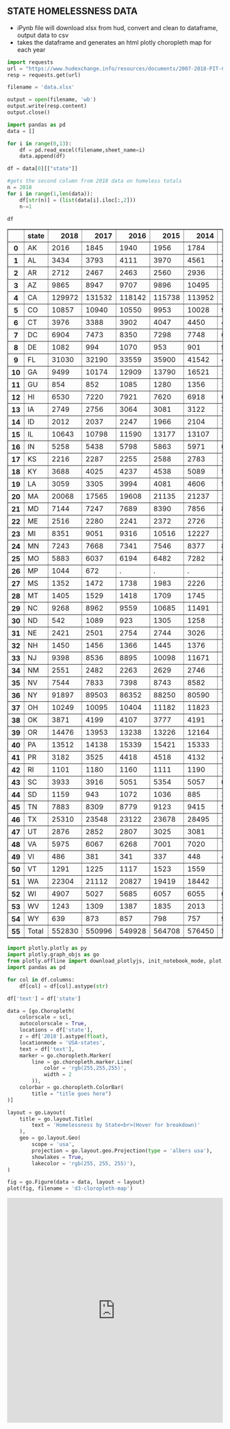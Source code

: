 ## STATE HOMELESSNESS DATA
* iPynb file will download xlsx from hud, convert and clean to dataframe, output data to csv
* takes the dataframe and generates an html plotly choropleth map for each year

```python
import requests
url = "https://www.hudexchange.info/resources/documents/2007-2018-PIT-Counts-by-State.xlsx"
resp = requests.get(url)

filename = 'data.xlsx'

output = open(filename, 'wb')
output.write(resp.content)
output.close()
```


```python
import pandas as pd
data = []

for i in range(0,13):
    df = pd.read_excel(filename,sheet_name=i)
    data.append(df)
```


```python
df = data[0][["state"]]
```


```python
#gets the second column from 2018 data on homeless totals
n = 2018
for i in range(1,len(data)):
    df[str(n)] = (list(data[i].iloc[:,2]))
    n-=1
```


```python
df
```




<div>
<style scoped>
    .dataframe tbody tr th:only-of-type {
        vertical-align: middle;
    }

    .dataframe tbody tr th {
        vertical-align: top;
    }

    .dataframe thead th {
        text-align: right;
    }
</style>
<table border="1" class="dataframe">
  <thead>
    <tr style="text-align: right;">
      <th></th>
      <th>state</th>
      <th>2018</th>
      <th>2017</th>
      <th>2016</th>
      <th>2015</th>
      <th>2014</th>
      <th>2013</th>
      <th>2012</th>
      <th>2011</th>
      <th>2010</th>
      <th>2009</th>
      <th>2008</th>
      <th>2007</th>
    </tr>
  </thead>
  <tbody>
    <tr>
      <th>0</th>
      <td>AK</td>
      <td>2016</td>
      <td>1845</td>
      <td>1940</td>
      <td>1956</td>
      <td>1784</td>
      <td>1946</td>
      <td>1913</td>
      <td>2128</td>
      <td>1863</td>
      <td>1992</td>
      <td>1646</td>
      <td>1642</td>
    </tr>
    <tr>
      <th>1</th>
      <td>AL</td>
      <td>3434</td>
      <td>3793</td>
      <td>4111</td>
      <td>3970</td>
      <td>4561</td>
      <td>4689</td>
      <td>5209</td>
      <td>5558</td>
      <td>6046</td>
      <td>6080</td>
      <td>5387</td>
      <td>5452</td>
    </tr>
    <tr>
      <th>2</th>
      <td>AR</td>
      <td>2712</td>
      <td>2467</td>
      <td>2463</td>
      <td>2560</td>
      <td>2936</td>
      <td>3812</td>
      <td>4214</td>
      <td>3424</td>
      <td>2762</td>
      <td>2852</td>
      <td>3255</td>
      <td>3836</td>
    </tr>
    <tr>
      <th>3</th>
      <td>AZ</td>
      <td>9865</td>
      <td>8947</td>
      <td>9707</td>
      <td>9896</td>
      <td>10495</td>
      <td>10562</td>
      <td>11302</td>
      <td>10504</td>
      <td>13711</td>
      <td>14721</td>
      <td>12488</td>
      <td>14646</td>
    </tr>
    <tr>
      <th>4</th>
      <td>CA</td>
      <td>129972</td>
      <td>131532</td>
      <td>118142</td>
      <td>115738</td>
      <td>113952</td>
      <td>118552</td>
      <td>120098</td>
      <td>125128</td>
      <td>123480</td>
      <td>123678</td>
      <td>136531</td>
      <td>138986</td>
    </tr>
    <tr>
      <th>5</th>
      <td>CO</td>
      <td>10857</td>
      <td>10940</td>
      <td>10550</td>
      <td>9953</td>
      <td>10028</td>
      <td>9754</td>
      <td>16768</td>
      <td>15116</td>
      <td>15482</td>
      <td>15268</td>
      <td>14747</td>
      <td>14225</td>
    </tr>
    <tr>
      <th>6</th>
      <td>CT</td>
      <td>3976</td>
      <td>3388</td>
      <td>3902</td>
      <td>4047</td>
      <td>4450</td>
      <td>4448</td>
      <td>4209</td>
      <td>4456</td>
      <td>4316</td>
      <td>4605</td>
      <td>4627</td>
      <td>4482</td>
    </tr>
    <tr>
      <th>7</th>
      <td>DC</td>
      <td>6904</td>
      <td>7473</td>
      <td>8350</td>
      <td>7298</td>
      <td>7748</td>
      <td>6865</td>
      <td>6954</td>
      <td>6546</td>
      <td>6539</td>
      <td>6228</td>
      <td>6044</td>
      <td>5320</td>
    </tr>
    <tr>
      <th>8</th>
      <td>DE</td>
      <td>1082</td>
      <td>994</td>
      <td>1070</td>
      <td>953</td>
      <td>901</td>
      <td>946</td>
      <td>1008</td>
      <td>1035</td>
      <td>982</td>
      <td>1130</td>
      <td>933</td>
      <td>1061</td>
    </tr>
    <tr>
      <th>9</th>
      <td>FL</td>
      <td>31030</td>
      <td>32190</td>
      <td>33559</td>
      <td>35900</td>
      <td>41542</td>
      <td>47862</td>
      <td>55170</td>
      <td>56687</td>
      <td>57551</td>
      <td>55599</td>
      <td>50158</td>
      <td>48069</td>
    </tr>
    <tr>
      <th>10</th>
      <td>GA</td>
      <td>9499</td>
      <td>10174</td>
      <td>12909</td>
      <td>13790</td>
      <td>16521</td>
      <td>16971</td>
      <td>20516</td>
      <td>20975</td>
      <td>19836</td>
      <td>20360</td>
      <td>19095</td>
      <td>19639</td>
    </tr>
    <tr>
      <th>11</th>
      <td>GU</td>
      <td>854</td>
      <td>852</td>
      <td>1085</td>
      <td>1280</td>
      <td>1356</td>
      <td>1271</td>
      <td>1301</td>
      <td>1745</td>
      <td>1635</td>
      <td>1088</td>
      <td>725</td>
      <td>725</td>
    </tr>
    <tr>
      <th>12</th>
      <td>HI</td>
      <td>6530</td>
      <td>7220</td>
      <td>7921</td>
      <td>7620</td>
      <td>6918</td>
      <td>6335</td>
      <td>6246</td>
      <td>6188</td>
      <td>5834</td>
      <td>5782</td>
      <td>6061</td>
      <td>6070</td>
    </tr>
    <tr>
      <th>13</th>
      <td>IA</td>
      <td>2749</td>
      <td>2756</td>
      <td>3064</td>
      <td>3081</td>
      <td>3122</td>
      <td>3084</td>
      <td>2928</td>
      <td>3134</td>
      <td>3014</td>
      <td>3380</td>
      <td>3346</td>
      <td>2734</td>
    </tr>
    <tr>
      <th>14</th>
      <td>ID</td>
      <td>2012</td>
      <td>2037</td>
      <td>2247</td>
      <td>1966</td>
      <td>2104</td>
      <td>1781</td>
      <td>1968</td>
      <td>2199</td>
      <td>2346</td>
      <td>1939</td>
      <td>1464</td>
      <td>1749</td>
    </tr>
    <tr>
      <th>15</th>
      <td>IL</td>
      <td>10643</td>
      <td>10798</td>
      <td>11590</td>
      <td>13177</td>
      <td>13107</td>
      <td>13425</td>
      <td>14144</td>
      <td>14009</td>
      <td>14395</td>
      <td>14055</td>
      <td>14724</td>
      <td>15487</td>
    </tr>
    <tr>
      <th>16</th>
      <td>IN</td>
      <td>5258</td>
      <td>5438</td>
      <td>5798</td>
      <td>5863</td>
      <td>5971</td>
      <td>6096</td>
      <td>6259</td>
      <td>6196</td>
      <td>6452</td>
      <td>6984</td>
      <td>7395</td>
      <td>7358</td>
    </tr>
    <tr>
      <th>17</th>
      <td>KS</td>
      <td>2216</td>
      <td>2287</td>
      <td>2255</td>
      <td>2588</td>
      <td>2783</td>
      <td>2693</td>
      <td>2684</td>
      <td>2511</td>
      <td>2024</td>
      <td>1892</td>
      <td>1738</td>
      <td>2111</td>
    </tr>
    <tr>
      <th>18</th>
      <td>KY</td>
      <td>3688</td>
      <td>4025</td>
      <td>4237</td>
      <td>4538</td>
      <td>5089</td>
      <td>5245</td>
      <td>5230</td>
      <td>6034</td>
      <td>6623</td>
      <td>5999</td>
      <td>8137</td>
      <td>8061</td>
    </tr>
    <tr>
      <th>19</th>
      <td>LA</td>
      <td>3059</td>
      <td>3305</td>
      <td>3994</td>
      <td>4081</td>
      <td>4606</td>
      <td>5226</td>
      <td>7772</td>
      <td>9291</td>
      <td>12482</td>
      <td>12504</td>
      <td>5481</td>
      <td>5494</td>
    </tr>
    <tr>
      <th>20</th>
      <td>MA</td>
      <td>20068</td>
      <td>17565</td>
      <td>19608</td>
      <td>21135</td>
      <td>21237</td>
      <td>19029</td>
      <td>17501</td>
      <td>16664</td>
      <td>16646</td>
      <td>15482</td>
      <td>14506</td>
      <td>15127</td>
    </tr>
    <tr>
      <th>21</th>
      <td>MD</td>
      <td>7144</td>
      <td>7247</td>
      <td>7689</td>
      <td>8390</td>
      <td>7856</td>
      <td>8205</td>
      <td>9454</td>
      <td>10208</td>
      <td>10845</td>
      <td>11698</td>
      <td>9219</td>
      <td>9628</td>
    </tr>
    <tr>
      <th>22</th>
      <td>ME</td>
      <td>2516</td>
      <td>2280</td>
      <td>2241</td>
      <td>2372</td>
      <td>2726</td>
      <td>3016</td>
      <td>2393</td>
      <td>2447</td>
      <td>2379</td>
      <td>2444</td>
      <td>2632</td>
      <td>2638</td>
    </tr>
    <tr>
      <th>23</th>
      <td>MI</td>
      <td>8351</td>
      <td>9051</td>
      <td>9316</td>
      <td>10516</td>
      <td>12227</td>
      <td>11527</td>
      <td>12592</td>
      <td>13185</td>
      <td>13058</td>
      <td>14005</td>
      <td>28248</td>
      <td>28295</td>
    </tr>
    <tr>
      <th>24</th>
      <td>MN</td>
      <td>7243</td>
      <td>7668</td>
      <td>7341</td>
      <td>7546</td>
      <td>8377</td>
      <td>8214</td>
      <td>7744</td>
      <td>7495</td>
      <td>7869</td>
      <td>7718</td>
      <td>7644</td>
      <td>7323</td>
    </tr>
    <tr>
      <th>25</th>
      <td>MO</td>
      <td>5883</td>
      <td>6037</td>
      <td>6194</td>
      <td>6482</td>
      <td>7282</td>
      <td>8581</td>
      <td>10237</td>
      <td>8989</td>
      <td>8122</td>
      <td>6959</td>
      <td>7687</td>
      <td>6247</td>
    </tr>
    <tr>
      <th>26</th>
      <td>MP</td>
      <td>1044</td>
      <td>672</td>
      <td>.</td>
      <td>.</td>
      <td>.</td>
      <td>.</td>
      <td>.</td>
      <td>.</td>
      <td>.</td>
      <td>.</td>
      <td>.</td>
      <td>.</td>
    </tr>
    <tr>
      <th>27</th>
      <td>MS</td>
      <td>1352</td>
      <td>1472</td>
      <td>1738</td>
      <td>1983</td>
      <td>2226</td>
      <td>2403</td>
      <td>2413</td>
      <td>2306</td>
      <td>2743</td>
      <td>2797</td>
      <td>1961</td>
      <td>1377</td>
    </tr>
    <tr>
      <th>28</th>
      <td>MT</td>
      <td>1405</td>
      <td>1529</td>
      <td>1418</td>
      <td>1709</td>
      <td>1745</td>
      <td>1878</td>
      <td>1833</td>
      <td>1768</td>
      <td>1615</td>
      <td>1196</td>
      <td>1417</td>
      <td>1150</td>
    </tr>
    <tr>
      <th>29</th>
      <td>NC</td>
      <td>9268</td>
      <td>8962</td>
      <td>9559</td>
      <td>10685</td>
      <td>11491</td>
      <td>12168</td>
      <td>13524</td>
      <td>12896</td>
      <td>12191</td>
      <td>12918</td>
      <td>12411</td>
      <td>11802</td>
    </tr>
    <tr>
      <th>30</th>
      <td>ND</td>
      <td>542</td>
      <td>1089</td>
      <td>923</td>
      <td>1305</td>
      <td>1258</td>
      <td>2069</td>
      <td>688</td>
      <td>603</td>
      <td>799</td>
      <td>773</td>
      <td>615</td>
      <td>636</td>
    </tr>
    <tr>
      <th>31</th>
      <td>NE</td>
      <td>2421</td>
      <td>2501</td>
      <td>2754</td>
      <td>2744</td>
      <td>3026</td>
      <td>3145</td>
      <td>3789</td>
      <td>3548</td>
      <td>3877</td>
      <td>3718</td>
      <td>3985</td>
      <td>3531</td>
    </tr>
    <tr>
      <th>32</th>
      <td>NH</td>
      <td>1450</td>
      <td>1456</td>
      <td>1366</td>
      <td>1445</td>
      <td>1376</td>
      <td>1447</td>
      <td>1496</td>
      <td>1469</td>
      <td>1574</td>
      <td>1645</td>
      <td>2019</td>
      <td>2248</td>
    </tr>
    <tr>
      <th>33</th>
      <td>NJ</td>
      <td>9398</td>
      <td>8536</td>
      <td>8895</td>
      <td>10098</td>
      <td>11671</td>
      <td>12002</td>
      <td>13025</td>
      <td>14137</td>
      <td>13737</td>
      <td>13169</td>
      <td>13832</td>
      <td>17314</td>
    </tr>
    <tr>
      <th>34</th>
      <td>NM</td>
      <td>2551</td>
      <td>2482</td>
      <td>2263</td>
      <td>2629</td>
      <td>2746</td>
      <td>2819</td>
      <td>3245</td>
      <td>3601</td>
      <td>3475</td>
      <td>3475</td>
      <td>3015</td>
      <td>3015</td>
    </tr>
    <tr>
      <th>35</th>
      <td>NV</td>
      <td>7544</td>
      <td>7833</td>
      <td>7398</td>
      <td>8743</td>
      <td>8582</td>
      <td>7039</td>
      <td>8497</td>
      <td>9150</td>
      <td>11205</td>
      <td>11089</td>
      <td>8726</td>
      <td>8642</td>
    </tr>
    <tr>
      <th>36</th>
      <td>NY</td>
      <td>91897</td>
      <td>89503</td>
      <td>86352</td>
      <td>88250</td>
      <td>80590</td>
      <td>77430</td>
      <td>69566</td>
      <td>63445</td>
      <td>65606</td>
      <td>61067</td>
      <td>61125</td>
      <td>62601</td>
    </tr>
    <tr>
      <th>37</th>
      <td>OH</td>
      <td>10249</td>
      <td>10095</td>
      <td>10404</td>
      <td>11182</td>
      <td>11823</td>
      <td>12325</td>
      <td>13977</td>
      <td>13030</td>
      <td>12569</td>
      <td>12700</td>
      <td>12912</td>
      <td>11264</td>
    </tr>
    <tr>
      <th>38</th>
      <td>OK</td>
      <td>3871</td>
      <td>4199</td>
      <td>4107</td>
      <td>3777</td>
      <td>4191</td>
      <td>4408</td>
      <td>5032</td>
      <td>4625</td>
      <td>5229</td>
      <td>4838</td>
      <td>3846</td>
      <td>4221</td>
    </tr>
    <tr>
      <th>39</th>
      <td>OR</td>
      <td>14476</td>
      <td>13953</td>
      <td>13238</td>
      <td>13226</td>
      <td>12164</td>
      <td>13822</td>
      <td>15828</td>
      <td>17254</td>
      <td>19492</td>
      <td>17309</td>
      <td>20653</td>
      <td>17590</td>
    </tr>
    <tr>
      <th>40</th>
      <td>PA</td>
      <td>13512</td>
      <td>14138</td>
      <td>15339</td>
      <td>15421</td>
      <td>15333</td>
      <td>15086</td>
      <td>14736</td>
      <td>15096</td>
      <td>14516</td>
      <td>15096</td>
      <td>15378</td>
      <td>16220</td>
    </tr>
    <tr>
      <th>41</th>
      <td>PR</td>
      <td>3182</td>
      <td>3525</td>
      <td>4418</td>
      <td>4518</td>
      <td>4132</td>
      <td>4128</td>
      <td>3212</td>
      <td>2900</td>
      <td>4149</td>
      <td>4070</td>
      <td>3012</td>
      <td>4309</td>
    </tr>
    <tr>
      <th>42</th>
      <td>RI</td>
      <td>1101</td>
      <td>1180</td>
      <td>1160</td>
      <td>1111</td>
      <td>1190</td>
      <td>1384</td>
      <td>1277</td>
      <td>1070</td>
      <td>1282</td>
      <td>1607</td>
      <td>1196</td>
      <td>1372</td>
    </tr>
    <tr>
      <th>43</th>
      <td>SC</td>
      <td>3933</td>
      <td>3916</td>
      <td>5051</td>
      <td>5354</td>
      <td>5057</td>
      <td>6544</td>
      <td>4915</td>
      <td>5093</td>
      <td>4473</td>
      <td>4473</td>
      <td>5660</td>
      <td>5660</td>
    </tr>
    <tr>
      <th>44</th>
      <td>SD</td>
      <td>1159</td>
      <td>943</td>
      <td>1072</td>
      <td>1036</td>
      <td>885</td>
      <td>1094</td>
      <td>859</td>
      <td>826</td>
      <td>731</td>
      <td>731</td>
      <td>579</td>
      <td>579</td>
    </tr>
    <tr>
      <th>45</th>
      <td>TN</td>
      <td>7883</td>
      <td>8309</td>
      <td>8779</td>
      <td>9123</td>
      <td>9415</td>
      <td>9528</td>
      <td>9426</td>
      <td>9113</td>
      <td>10276</td>
      <td>10532</td>
      <td>9705</td>
      <td>11210</td>
    </tr>
    <tr>
      <th>46</th>
      <td>TX</td>
      <td>25310</td>
      <td>23548</td>
      <td>23122</td>
      <td>23678</td>
      <td>28495</td>
      <td>29615</td>
      <td>34052</td>
      <td>36911</td>
      <td>35121</td>
      <td>36761</td>
      <td>40190</td>
      <td>39788</td>
    </tr>
    <tr>
      <th>47</th>
      <td>UT</td>
      <td>2876</td>
      <td>2852</td>
      <td>2807</td>
      <td>3025</td>
      <td>3081</td>
      <td>3277</td>
      <td>3527</td>
      <td>3130</td>
      <td>3284</td>
      <td>3795</td>
      <td>3434</td>
      <td>3011</td>
    </tr>
    <tr>
      <th>48</th>
      <td>VA</td>
      <td>5975</td>
      <td>6067</td>
      <td>6268</td>
      <td>7001</td>
      <td>7020</td>
      <td>7625</td>
      <td>8424</td>
      <td>8816</td>
      <td>9080</td>
      <td>8852</td>
      <td>8469</td>
      <td>9746</td>
    </tr>
    <tr>
      <th>49</th>
      <td>VI</td>
      <td>486</td>
      <td>381</td>
      <td>341</td>
      <td>337</td>
      <td>448</td>
      <td>482</td>
      <td>484</td>
      <td>532</td>
      <td>487</td>
      <td>471</td>
      <td>602</td>
      <td>559</td>
    </tr>
    <tr>
      <th>50</th>
      <td>VT</td>
      <td>1291</td>
      <td>1225</td>
      <td>1117</td>
      <td>1523</td>
      <td>1559</td>
      <td>1454</td>
      <td>1160</td>
      <td>1144</td>
      <td>1220</td>
      <td>1214</td>
      <td>954</td>
      <td>1035</td>
    </tr>
    <tr>
      <th>51</th>
      <td>WA</td>
      <td>22304</td>
      <td>21112</td>
      <td>20827</td>
      <td>19419</td>
      <td>18442</td>
      <td>17760</td>
      <td>20504</td>
      <td>20439</td>
      <td>22878</td>
      <td>22782</td>
      <td>21954</td>
      <td>23379</td>
    </tr>
    <tr>
      <th>52</th>
      <td>WI</td>
      <td>4907</td>
      <td>5027</td>
      <td>5685</td>
      <td>6057</td>
      <td>6055</td>
      <td>6104</td>
      <td>6027</td>
      <td>5785</td>
      <td>6333</td>
      <td>6525</td>
      <td>5449</td>
      <td>5648</td>
    </tr>
    <tr>
      <th>53</th>
      <td>WV</td>
      <td>1243</td>
      <td>1309</td>
      <td>1387</td>
      <td>1835</td>
      <td>2013</td>
      <td>2240</td>
      <td>2410</td>
      <td>2211</td>
      <td>2264</td>
      <td>1667</td>
      <td>2016</td>
      <td>2409</td>
    </tr>
    <tr>
      <th>54</th>
      <td>WY</td>
      <td>639</td>
      <td>873</td>
      <td>857</td>
      <td>798</td>
      <td>757</td>
      <td>953</td>
      <td>1813</td>
      <td>1038</td>
      <td>579</td>
      <td>515</td>
      <td>751</td>
      <td>537</td>
    </tr>
    <tr>
      <th>55</th>
      <td>Total</td>
      <td>552830</td>
      <td>550996</td>
      <td>549928</td>
      <td>564708</td>
      <td>576450</td>
      <td>590364</td>
      <td>621553</td>
      <td>623788</td>
      <td>637077</td>
      <td>630227</td>
      <td>639784</td>
      <td>647258</td>
    </tr>
  </tbody>
</table>
</div>




```python
import plotly.plotly as py
import plotly.graph_objs as go
from plotly.offline import download_plotlyjs, init_notebook_mode, plot, iplot
import pandas as pd

for col in df.columns:
    df[col] = df[col].astype(str)

df['text'] = df['state']

data = [go.Choropleth(
    colorscale = scl,
    autocolorscale = True,
    locations = df['state'],
    z = df['2018'].astype(float),
    locationmode = 'USA-states',
    text = df['text'],
    marker = go.choropleth.Marker(
        line = go.choropleth.marker.Line(
            color = 'rgb(255,255,255)',
            width = 2
        )),
    colorbar = go.choropleth.ColorBar(
        title = "title goes here")
)]

layout = go.Layout(
    title = go.layout.Title(
        text = 'Homelessness by State<br>(Hover for breakdown)'
    ),
    geo = go.layout.Geo(
        scope = 'usa',
        projection = go.layout.geo.Projection(type = 'albers usa'),
        showlakes = True,
        lakecolor = 'rgb(255, 255, 255)'),
)

fig = go.Figure(data = data, layout = layout)
plot(fig, filename = 'd3-cloropleth-map')
```




<iframe id="igraph" scrolling="no" style="border:none;" seamless="seamless" src="https://plot.ly/~njdevengine/5.embed" height="525px" width="100%"></iframe>


